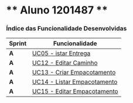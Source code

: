 ** Aluno 1201487 **
===============================


### Índice das Funcionalidade Desenvolvidas ###

| Sprint | Funcionalidade                   |
|--------|----------------------------------|
| **A**  | [UC05 - istar Entrega](GestArm_API_Wiki/UseCases/UC5/)  |
| **A**  | [UC12 - Editar Caminho](GestLog_API_Wiki/UseCases/UC12/)|
| **A**  | [UC13 - Criar Empacotamento](GestLog_API_Wiki/UseCases/UC13)|
| **A**  | [UC14 - Listar Empacotamento](GestLog_API_Wiki/UseCases/UC14/)|
| **A**  | [UC15 - Editar Empacotamento](GestLog_API_Wiki/UseCases/UC15/)|
